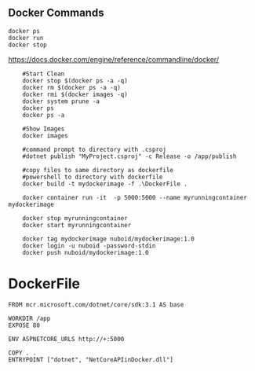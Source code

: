 ## Docker Commands

    docker ps
    docker run
    docker stop

https://docs.docker.com/engine/reference/commandline/docker/


		#Start Clean		
		docker stop $(docker ps -a -q)
		docker rm $(docker ps -a -q)
		docker rmi $(docker images -q)
		docker system prune -a
		docker ps
		docker ps -a
		
		#Show Images
		docker images

		#command prompt to directory with .csproj
		#dotnet publish "MyProject.csproj" -c Release -o /app/publish

		#copy files to same directory as dockerfile
		#powershell to directory with dockerfile
		docker build -t mydockerimage -f .\DockerFile .

		docker container run -it  -p 5000:5000 --name myrunningcontainer mydockerimage

		docker stop myrunningcontainer 
		docker start myrunningcontainer 
		
		docker tag mydockerimage nuboid/mydockerimage:1.0
		docker login -u nuboid -password-stdin
		docker push nuboid/mydockerimage:1.0

# DockerFile
	FROM mcr.microsoft.com/dotnet/core/sdk:3.1 AS base

	WORKDIR /app
	EXPOSE 80

	ENV ASPNETCORE_URLS http://+:5000

	COPY . .
	ENTRYPOINT ["dotnet", "NetCoreAPIinDocker.dll"]

<!--stackedit_data:
eyJoaXN0b3J5IjpbMTUyMjAwNTE0N119
-->